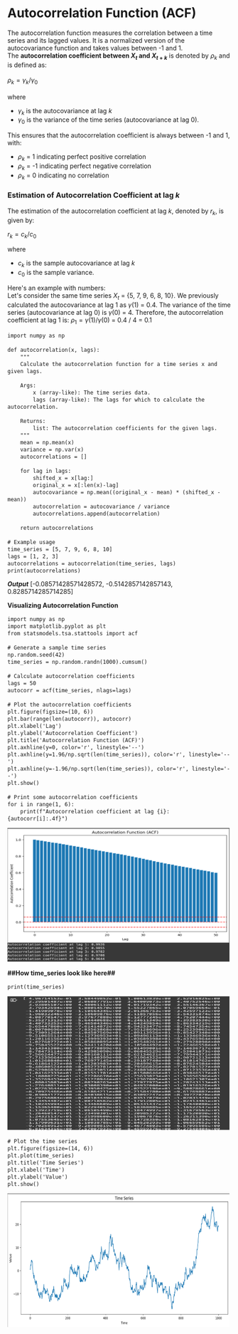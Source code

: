 # Autocorrelation Function (ACF)
The autocorrelation function measures the correlation between a time series and its lagged values. It is a normalized version of the autocovariance function and takes values between -1 and 1.
<br /> 
The **autocorrelation coefficient between $X_t$ and $X_{t+k}$** is denoted by $ρ_k$ and is defined as:<br /> 
<br /> 
$ρ_k = γ_k / γ_0$
<br /> 
<br /> 
where <br /> 
- $γ_k$ is the autocovariance at lag $k$
- $γ_0$ is the variance of the time series (autocovariance at lag $0$).

This ensures that the autocorrelation coefficient is always between -1 and 1, with:
- $ρ_k$ = 1 indicating perfect positive correlation
- $ρ_k$ = -1 indicating perfect negative correlation
- $ρ_k$ = 0 indicating no correlation <br />

### Estimation of Autocorrelation Coefficient at lag $k$
The estimation of the autocorrelation coefficient at lag $k$, denoted by $r_k$, is given by:<br />

$r_k = c_k / c_0$

where
- $c_k$ is the sample autocovariance at lag $k$
- $c_0$ is the sample variance.<br />

Here's an example with numbers: <br />
Let's consider the same time series $X_t$ = {5, 7, 9, 6, 8, 10}.
We previously calculated the autocovariance at lag $1$ as $γ$(1) = 0.4.
The variance of the time series (autocovariance at lag 0) is $γ$(0) = 4.
Therefore, the autocorrelation coefficient at lag 1 is:
$ρ_1 = γ(1) / γ(0)$ = 0.4 / 4 = 0.1

```
import numpy as np

def autocorrelation(x, lags):
    """
    Calculate the autocorrelation function for a time series x and given lags.
    
    Args:
        x (array-like): The time series data.
        lags (array-like): The lags for which to calculate the autocorrelation.
        
    Returns:
        list: The autocorrelation coefficients for the given lags.
    """
    mean = np.mean(x)
    variance = np.var(x)
    autocorrelations = []
    
    for lag in lags:
        shifted_x = x[lag:]
        original_x = x[:len(x)-lag]
        autocovariance = np.mean((original_x - mean) * (shifted_x - mean))
        autocorrelation = autocovariance / variance
        autocorrelations.append(autocorrelation)
        
    return autocorrelations

# Example usage
time_series = [5, 7, 9, 6, 8, 10]
lags = [1, 2, 3]
autocorrelations = autocorrelation(time_series, lags)
print(autocorrelations)

```
***Output***
[-0.08571428571428572, -0.5142857142857143, 0.8285714285714285]

**Visualizing Autocorrelation Function**
```
import numpy as np
import matplotlib.pyplot as plt
from statsmodels.tsa.stattools import acf

# Generate a sample time series
np.random.seed(42)
time_series = np.random.randn(1000).cumsum()

# Calculate autocorrelation coefficients
lags = 50
autocorr = acf(time_series, nlags=lags)

# Plot the autocorrelation coefficients
plt.figure(figsize=(10, 6))
plt.bar(range(len(autocorr)), autocorr)
plt.xlabel('Lag')
plt.ylabel('Autocorrelation Coefficient')
plt.title('Autocorrelation Function (ACF)')
plt.axhline(y=0, color='r', linestyle='--')
plt.axhline(y=1.96/np.sqrt(len(time_series)), color='r', linestyle='--')
plt.axhline(y=-1.96/np.sqrt(len(time_series)), color='r', linestyle='--')
plt.show()

# Print some autocorrelation coefficients
for i in range(1, 6):
    print(f"Autocorrelation coefficient at lag {i}: {autocorr[i]:.4f}")
```
<img src="images/acf_viz.png?" width="500" height="300"/>

**##How time_series look like here##**
```
print(time_series)
```
<img src="images/print_time_series.png?" width="500" height="300"/>

```
# Plot the time series
plt.figure(figsize=(14, 6))
plt.plot(time_series)
plt.title('Time Series')
plt.xlabel('Time')
plt.ylabel('Value')
plt.show()
```

<img src="images/time_series_plot.png?" width="500" height="300"/>
